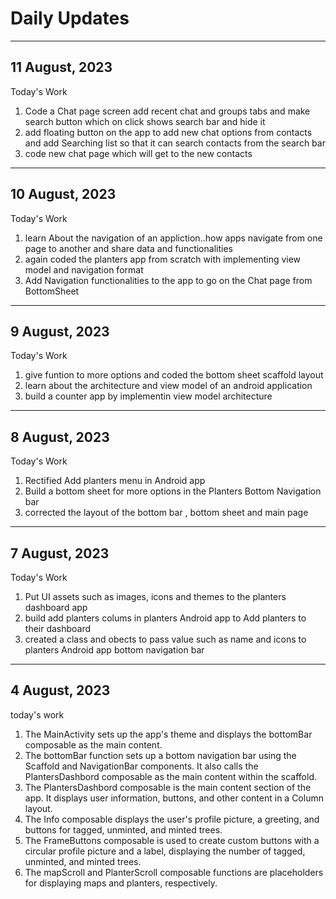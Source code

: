 <h1>Daily Updates</h1>

<hr>
<h2>11 August, 2023</h2>
<p>Today's Work</p>
<ol>
  <li>Code a Chat page screen add recent chat and groups tabs and make search button which on click shows search bar and hide it</li>
  <li>add floating button on the app to add new chat options from contacts and add Searching list so that it can search contacts from the search bar </li>
  <li>code new chat page which will get to the new contacts </li>
</ol>
<hr>
<h2>10 August, 2023</h2>
<p>Today's Work</p>
<ol>
  <li>learn About the navigation of an appliction..how apps navigate from one page to another and share data and functionalities</li>
  <li>again coded the planters app from scratch with implementing view model and navigation format  </li>
  <li>Add Navigation functionalities to the app to go on the Chat page from BottomSheet</li>
</ol>
<hr>
<h2>9 August, 2023</h2>
<p>Today's Work</p>
<ol>
  <li>give funtion to more options and coded the bottom sheet scaffold layout</li>
  <li>learn about the architecture and view model of an android application </li>
  <li>build a counter app by implementin view model architecture</li>
</ol>
<hr>
<h2>8 August, 2023</h2>
<p>Today's Work</p>
<ol>
  <li>Rectified Add planters menu in Android app</li>
  <li>Build a bottom sheet for more options in the Planters Bottom Navigation bar </li>
  <li>corrected the layout of the bottom bar , bottom sheet and main page</li>
</ol>
<hr>
<h2>7 August, 2023</h2>
<p>Today's Work</p>
<ol>
  <li>Put UI assets such as images, icons and themes to the planters dashboard app</li>
  <li>build add planters colums in planters Android app to Add planters to their dashboard</li>
  <li>created a class and obects to pass value such as name and icons to planters Android app bottom navigation bar</li>
</ol>

<hr>
<h2>4 August, 2023</h2>
<p>today's work</p>
<ol>
  <li>The MainActivity sets up the app's theme and displays the bottomBar composable as the main content.</li>
  <li>The bottomBar function sets up a bottom navigation bar using the Scaffold and NavigationBar components. It also calls the PlantersDashbord composable as the main content within the scaffold.</li>
  <li>The PlantersDashbord composable is the main content section of the app. It displays user information, buttons, and other content in a Column layout.</li>
  <li>The Info composable displays the user's profile picture, a greeting, and buttons for tagged, unminted, and minted trees.</li>
  <li>The FrameButtons composable is used to create custom buttons with a circular profile picture and a label, displaying the number of tagged, unminted, and minted trees.</li>
  <li>The mapScroll and PlanterScroll composable functions are placeholders for displaying maps and planters, respectively.</li>
</ol>
